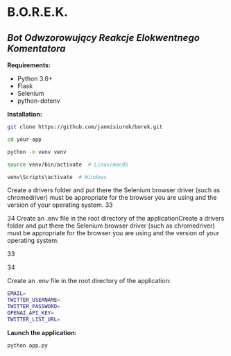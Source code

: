 # B.O.R.E.K. 
## _Bot Odwzorowujący Reakcje Elokwentnego Komentatora_

**Requirements:**
- Python 3.6+
- Flask
- Selenium
- python-dotenv

**Installation:**
```sh
git clone https://github.com/janmisiurek/borek.git
```

```sh
cd your-app
```

```sh
python -m venv venv
```

```sh
source venv/bin/activate  # Linux/macOS
```

```sh
venv\Scripts\activate  # Windows
```


Create a drivers folder and put there the Selenium browser driver (such as chromedriver) must be appropriate for the browser you are using and the version of your operating system.
33

34
Create an .env file in the root directory of the applicationCreate a drivers folder and put there the Selenium browser driver (such as chromedriver) must be appropriate for the browser you are using and the version of your operating system.

33

34

Create an .env file in the root directory of the application:
```sh
EMAIL=
TWITTER_USERNAME=
TWITTER_PASSWORD=
OPENAI_API_KEY=
TWITTER_LIST_URL=
```

**Launch the application:**
```sh
python app.py
```
